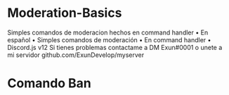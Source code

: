 # Moderation-Basics
Simples comandos de moderacion hechos en command handler
• En español
• Simples comandos de moderación
• En command handler
• Discord.js v12
Si tienes problemas contactame a DM Exun#0001 o unete a mi servidor github.com/ExunDevelop/myserver
# Comando Ban

